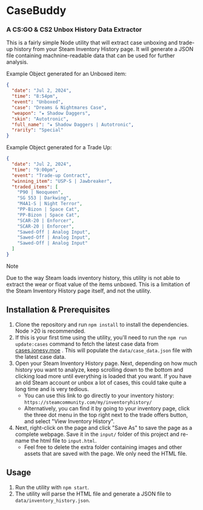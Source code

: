 # CaseBuddy

### A CS:GO & CS2 Unbox History Data Extractor

This is a fairly simple Node utility that will extract case unboxing and trade-up history from your Steam Inventory History page. It will generate a JSON file containing machnine-readable data that can be used for further analysis.


Example Object generated for an Unboxed item:

```json
{
  "date": "Jul 2, 2024",
  "time": "8:54pm",
  "event": "Unboxed",
  "case": "Dreams & Nightmares Case",
  "weapon": "★ Shadow Daggers",
  "skin": "Autotronic",
  "full_name": "★ Shadow Daggers | Autotronic",
  "rarity": "Special"
}
```


Example Object generated for a Trade Up:

```json
{
  "date": "Jul 2, 2024",
  "time": "9:00pm",
  "event": "Trade-up Contract",
  "winning_item": "USP-S | Jawbreaker",
  "traded_items": [
    "P90 | Neoqueen",
    "SG 553 | Darkwing",
    "M4A1-S | Night Terror",
    "PP-Bizon | Space Cat",
    "PP-Bizon | Space Cat",
    "SCAR-20 | Enforcer",
    "SCAR-20 | Enforcer",
    "Sawed-Off | Analog Input",
    "Sawed-Off | Analog Input",
    "Sawed-Off | Analog Input"
  ]
}
```

> [!NOTE]
> Due to the way Steam loads inventory history, this utility is not able to extract the wear or float value of the items unboxed. This is a limitation of the Steam Inventory History page itself, and not the utility.


## Installation & Prerequisites

1. Clone the repository and run `npm install` to install the dependencies. Node >20 is recommended.
2. If this is your first time using the utility, you'll need to run the `npm run update:cases` command to fetch the latest case data from  [cases.jonesy.moe](https://github.com/jonese1234/Csgo-Case-Data) . This will populate the `data/case_data.json` file with the latest case data.
3. Open your Steam Inventory History page. Next, depending on how much history you want to analyze, keep scrolling down to the bottom and clicking load more until everything is loaded that you want. If you have an old Steam account or unbox a lot of cases, this could take quite a long time and is very tedious.
   * You can use this link to go directly to your inventory history: `https://steamcommunity.com/my/inventoryhistory/`
   * Alternatively, you can find it by going to your inventory page, click the three dot menu in the top right next to the trade offers button, and select "View Inventory History".
4. Next, right-click on the page and click "Save As" to save the page as a complete webpage. Save it in the `input/` folder of this project and re-name the html file to `input.html`.
   * Feel free to delete the extra folder containing images and other assets that are saved with the page. We only need the HTML file.

## Usage

1. Run the utility with `npm start`.
2. The utility will parse the HTML file and generate a JSON file to `data/inventory_history.json`.